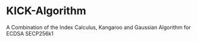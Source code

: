 # KICK-Algorithm
A Combination of the Index Calculus, Kangaroo and Gaussian Algorithm for ECDSA SECP256k1
